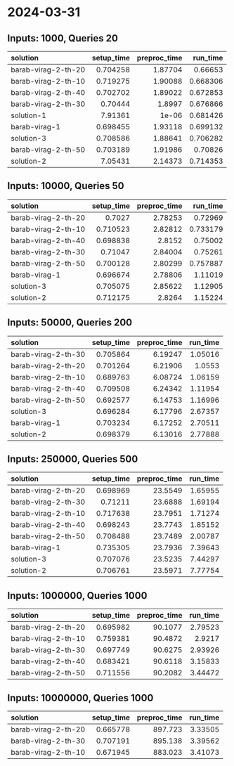 # 2024-03-31

## Inputs: 1000, Queries 20

| solution            |   setup_time |   preproc_time |   run_time |
|:--------------------|-------------:|---------------:|-----------:|
| barab-virag-2-th-20 |     0.704258 |        1.87704 |   0.66653  |
| barab-virag-2-th-10 |     0.719275 |        1.90088 |   0.668306 |
| barab-virag-2-th-40 |     0.702702 |        1.89022 |   0.672853 |
| barab-virag-2-th-30 |     0.70444  |        1.8997  |   0.676866 |
| solution-1          |     7.91361  |        1e-06   |   0.681426 |
| barab-virag-1       |     0.698455 |        1.93118 |   0.699132 |
| solution-3          |     0.708586 |        1.88641 |   0.706282 |
| barab-virag-2-th-50 |     0.703189 |        1.91986 |   0.70826  |
| solution-2          |     7.05431  |        2.14373 |   0.714353 |

## Inputs: 10000, Queries 50

| solution            |   setup_time |   preproc_time |   run_time |
|:--------------------|-------------:|---------------:|-----------:|
| barab-virag-2-th-20 |     0.7027   |        2.78253 |   0.72969  |
| barab-virag-2-th-10 |     0.710523 |        2.82812 |   0.733179 |
| barab-virag-2-th-40 |     0.698838 |        2.8152  |   0.75002  |
| barab-virag-2-th-30 |     0.71047  |        2.84004 |   0.75261  |
| barab-virag-2-th-50 |     0.700128 |        2.80299 |   0.757887 |
| barab-virag-1       |     0.696674 |        2.78806 |   1.11019  |
| solution-3          |     0.705075 |        2.85622 |   1.12905  |
| solution-2          |     0.712175 |        2.8264  |   1.15224  |

## Inputs: 50000, Queries 200

| solution            |   setup_time |   preproc_time |   run_time |
|:--------------------|-------------:|---------------:|-----------:|
| barab-virag-2-th-30 |     0.705864 |        6.19247 |    1.05016 |
| barab-virag-2-th-20 |     0.701264 |        6.21906 |    1.0553  |
| barab-virag-2-th-10 |     0.689763 |        6.08724 |    1.06159 |
| barab-virag-2-th-40 |     0.709508 |        6.24342 |    1.11954 |
| barab-virag-2-th-50 |     0.692577 |        6.14753 |    1.16996 |
| solution-3          |     0.696284 |        6.17796 |    2.67357 |
| barab-virag-1       |     0.703234 |        6.17252 |    2.70511 |
| solution-2          |     0.698379 |        6.13016 |    2.77888 |

## Inputs: 250000, Queries 500

| solution            |   setup_time |   preproc_time |   run_time |
|:--------------------|-------------:|---------------:|-----------:|
| barab-virag-2-th-20 |     0.698969 |        23.5549 |    1.65955 |
| barab-virag-2-th-30 |     0.71211  |        23.6888 |    1.69194 |
| barab-virag-2-th-10 |     0.717638 |        23.7951 |    1.71274 |
| barab-virag-2-th-40 |     0.698243 |        23.7743 |    1.85152 |
| barab-virag-2-th-50 |     0.708488 |        23.7489 |    2.00787 |
| barab-virag-1       |     0.735305 |        23.7936 |    7.39643 |
| solution-3          |     0.707076 |        23.5235 |    7.44297 |
| solution-2          |     0.706761 |        23.5971 |    7.77754 |

## Inputs: 1000000, Queries 1000

| solution            |   setup_time |   preproc_time |   run_time |
|:--------------------|-------------:|---------------:|-----------:|
| barab-virag-2-th-20 |     0.695982 |        90.1077 |    2.79523 |
| barab-virag-2-th-10 |     0.759381 |        90.4872 |    2.9217  |
| barab-virag-2-th-30 |     0.697749 |        90.6275 |    2.93926 |
| barab-virag-2-th-40 |     0.683421 |        90.6118 |    3.15833 |
| barab-virag-2-th-50 |     0.711556 |        90.2082 |    3.44472 |

## Inputs: 10000000, Queries 1000

| solution            |   setup_time |   preproc_time |   run_time |
|:--------------------|-------------:|---------------:|-----------:|
| barab-virag-2-th-20 |     0.665778 |        897.723 |    3.33505 |
| barab-virag-2-th-30 |     0.707191 |        895.138 |    3.39562 |
| barab-virag-2-th-10 |     0.671945 |        883.023 |    3.41073 |